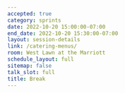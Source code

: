```yaml
---
accepted: true
category: sprints
date: 2022-10-20 15:00:00-07:00
end_date: 2022-10-20 15:30:00-07:00
layout: session-details
link: /catering-menus/
room: West Lawn at the Marriott
schedule_layout: full
sitemap: false
talk_slot: full
title: Break
---
```

